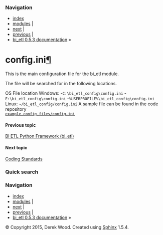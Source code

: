 ### Navigation

-   [index](genindex.md "General Index")
-   [modules](py-modindex.md "Python Module Index") |
-   [next](coding_standards.md "Coding Standards") |
-   [previous](index.md "BI ETL Python Framework (bi_etl)") |
-   [bi\_etl 0.5.3 documentation](index.md) »

config.ini<a href="#config-ini" class="headerlink" title="Permalink to this headline">¶</a>
===========================================================================================

This is the main configuration file for the bi\_etl module.

The file will be searched for in the following locations.

OS
File location
Windows:
-`C:\bi_etl_config\config.ini` -`E:\bi_etl_config\config.ini` -`%USERPROFILE%\bi_etl_config\config.ini`
Linux: `~/bi_etl_config/config.ini`
A sample file can be found in the code repository  
<a href="_downloads/config.ini" class="reference download internal"><code class="xref download docutils literal">example_config_files/config.ini</code></a>

#### Previous topic

[BI ETL Python Framework (bi\_etl)](index.md "previous chapter")

#### Next topic

[Coding Standards](coding_standards.md "next chapter")

### Quick search

### Navigation

-   [index](genindex.md "General Index")
-   [modules](py-modindex.md "Python Module Index") |
-   [next](coding_standards.md "Coding Standards") |
-   [previous](index.md "BI ETL Python Framework (bi_etl)") |
-   [bi\_etl 0.5.3 documentation](index.md) »

© Copyright 2015, Derek Wood. Created using [Sphinx](http://sphinx-doc.org/) 1.5.4.
